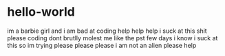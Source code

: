 # hello-world
im a barbie girl and i am bad at coding help help help
i suck at this shit please coding dont brutlly molest me like the pst few days i know i suck at this so im trying please please please
i am not an alien please help
